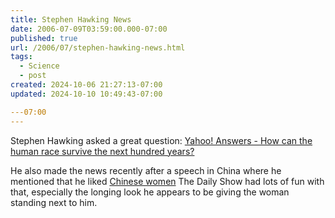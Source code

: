 ```yaml
---
title: Stephen Hawking News
date: 2006-07-09T03:59:00.000-07:00
published: true
url: /2006/07/stephen-hawking-news.html
tags:
  - Science
  - post
created: 2024-10-06 21:27:13-07:00
updated: 2024-10-10 10:49:43-07:00

---07:00
---
```


Stephen Hawking asked a great question: [Yahoo! Answers - How can the human race survive the next hundred years?](https://answers.yahoo.com/question/;_ylt=AtjblpXOSMXPaKrJ2N9lui8jzKIX?qid=20060704195516AAnrdOD "Yahoo! Answers - How can the human race survive the next hundred years?")  
  
He also made the news recently after a speech in China where he mentioned that he liked [Chinese women](https://www.chinadaily.com.cn/china/2006-06/21/content_622829.htm) The Daily Show had lots of fun with that, especially the longing look he appears to be giving the woman standing next to him.